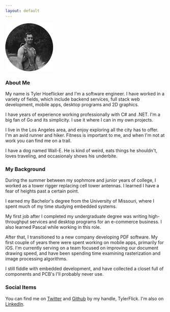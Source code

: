 ```yaml
---
layout: default
---
```


<img src="/images/portrait-small.png" class="center" alt="Personal Portrait">
<br>

### About Me
My name is Tyler Hoeflicker and I'm a software engineer. I have worked in a variety of fields, which include backend services, full stack web development, mobile apps, desktop programs and 2D graphics.

I have years of experience working professionally with C# and .NET. I'm a big fan of Go and its simplicity. I use it where I can in my own projects.

I live in the Los Angeles area, and enjoy exploring all the city has to offer. I'm an avid runner and hiker. Fitness is important to me, and when I'm not at work you can find me on a trail.

I have a dog named Wall-E. He is kind of weird, eats things he shouldn't, loves traveling, and occasionaly shows his underbite.

### My Background
During the summer between my sophmore and junior years of college, I worked as a tower rigger replacing cell tower antennas. I learned I have a fear of heights past a certain point.

I earned my Bachelor's degree from the University of Missouri, where I spent much of my time studying embedded systems.

My first job after I completed my undergraduate degree was writing high-throughput services and desktop programs for an e-commerce business. I also learned Pascal while working in this role.

After that, I transitioned to a new company developing PDF software. My first couple of years there were spent working on mobile apps, primarily for iOS. I'm currently serving on a team focused on improving our document drawing speed, and have been spending time examining rasterization and image processing algorithms.

I still fiddle with embedded development, and have collected a closet full of components and PCB's I'll probably never use.


### Social Items


You can find me on [Twitter](https://twitter.com/tylerflick) and [Github](https://github.com/tylerflick) by my handle, TylerFlick. I'm also on [LinkedIn](https://www.linkedin.com/in/tyler-hoeflicker-ba217561/).